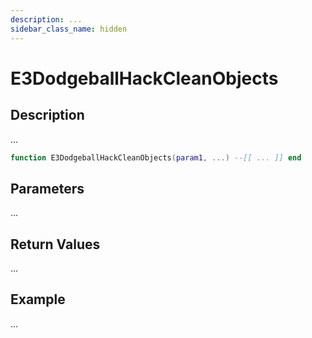 ```yaml
---
description: ...
sidebar_class_name: hidden
---
```


# E3DodgeballHackCleanObjects

## Description

...

```lua
function E3DodgeballHackCleanObjects(param1, ...) --[[ ... ]] end
```

## Parameters

...

## Return Values

...

## Example

...

